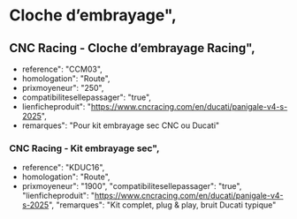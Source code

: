 # Cloche d’embrayage",
## CNC Racing - Cloche d’embrayage Racing",
- reference": "CCM03",
- homologation": "Route",
- prixmoyeneur": "250",
- compatibilitesellepassager": "true",
- lienficheproduit": "https://www.cncracing.com/en/ducati/panigale-v4-s-2025",
- remarques": "Pour kit embrayage sec CNC ou Ducati"
  
### CNC Racing - Kit embrayage sec",
- reference": "KDUC16",
- homologation": "Route",
- prixmoyeneur": "1900",
    "compatibilitesellepassager": "true",
    "lienficheproduit": "https://www.cncracing.com/en/ducati/panigale-v4-s-2025",
    "remarques": "Kit complet, plug & play, bruit Ducati typique"
  
